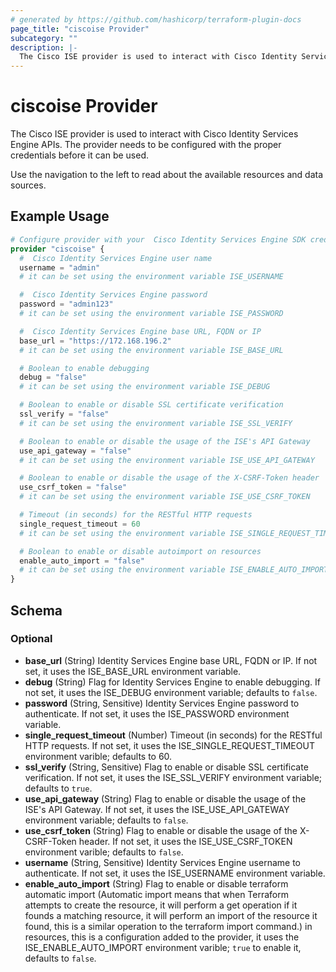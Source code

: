 ```yaml
---
# generated by https://github.com/hashicorp/terraform-plugin-docs
page_title: "ciscoise Provider"
subcategory: ""
description: |-
  The Cisco ISE provider is used to interact with Cisco Identity Services Engine APIs.
---
```


# ciscoise Provider

The Cisco ISE provider is used to interact with Cisco Identity Services Engine APIs. The provider needs to be configured with the proper credentials before it can be used.

Use the navigation to the left to read about the available resources and data sources.

## Example Usage

```terraform
# Configure provider with your  Cisco Identity Services Engine SDK credentials
provider "ciscoise" {
  #  Cisco Identity Services Engine user name
  username = "admin"
  # it can be set using the environment variable ISE_USERNAME

  #  Cisco Identity Services Engine password
  password = "admin123"
  # it can be set using the environment variable ISE_PASSWORD

  #  Cisco Identity Services Engine base URL, FQDN or IP
  base_url = "https://172.168.196.2"
  # it can be set using the environment variable ISE_BASE_URL

  # Boolean to enable debugging
  debug = "false"
  # it can be set using the environment variable ISE_DEBUG

  # Boolean to enable or disable SSL certificate verification
  ssl_verify = "false"
  # it can be set using the environment variable ISE_SSL_VERIFY

  # Boolean to enable or disable the usage of the ISE's API Gateway
  use_api_gateway = "false"
  # it can be set using the environment variable ISE_USE_API_GATEWAY

  # Boolean to enable or disable the usage of the X-CSRF-Token header
  use_csrf_token = "false"
  # it can be set using the environment variable ISE_USE_CSRF_TOKEN

  # Timeout (in seconds) for the RESTful HTTP requests
  single_request_timeout = 60
  # it can be set using the environment variable ISE_SINGLE_REQUEST_TIMEOUT

  # Boolean to enable or disable autoimport on resources
  enable_auto_import = "false"
  # it can be set using the environment variable ISE_ENABLE_AUTO_IMPORT
}
```

<!-- schema generated by tfplugindocs -->
## Schema

### Optional

- **base_url** (String) Identity Services Engine base URL, FQDN or IP. If not set, it uses the ISE_BASE_URL environment variable.
- **debug** (String) Flag for Identity Services Engine to enable debugging. If not set, it uses the ISE_DEBUG environment variable; defaults to `false`.
- **password** (String, Sensitive) Identity Services Engine password to authenticate. If not set, it uses the ISE_PASSWORD environment variable.
- **single_request_timeout** (Number) Timeout (in seconds) for the RESTful HTTP requests. If not set, it uses the ISE_SINGLE_REQUEST_TIMEOUT environment varible; defaults to 60.
- **ssl_verify** (String, Sensitive) Flag to enable or disable SSL certificate verification. If not set, it uses the ISE_SSL_VERIFY environment variable; defaults to `true`.
- **use_api_gateway** (String) Flag to enable or disable the usage of the ISE's API Gateway. If not set, it uses the ISE_USE_API_GATEWAY environment variable; defaults to `false`.
- **use_csrf_token** (String) Flag to enable or disable the usage of the X-CSRF-Token header. If not set, it uses the ISE_USE_CSRF_TOKEN environment varible; defaults to `false`.
- **username** (String, Sensitive) Identity Services Engine username to authenticate. If not set, it uses the ISE_USERNAME environment variable.
- **enable_auto_import** (String) Flag to enable or disable terraform automatic import (Automatic import means that when Terraform attempts to create the resource, it will perform a get operation if it founds a matching resource, it will perform an import of the resource it found, this is a similar operation to the terraform import command.) in resources, this is a configuration added to the provider, it uses the ISE_ENABLE_AUTO_IMPORT environment varible; `true` to enable it, defaults to `false`.